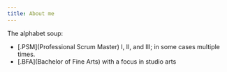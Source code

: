 ```yaml
---
title: About me
---
```


The alphabet soup:

- [.PSM](Professional Scrum Master) I, II, and III; in some cases multiple times.
- [.BFA](Bachelor of Fine Arts) with a focus in studio arts